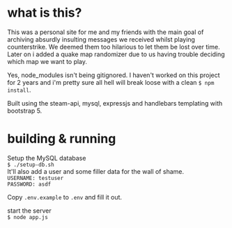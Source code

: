 # what is this?
This was a personal site for me and my friends with the main goal of archiving absurdly insulting messages we received whilst playing counterstrike. We deemed them too hilarious to let them be lost over time.\
Later on i added a quake map randomizer due to us having trouble deciding which map we want to play.

Yes, node_modules isn't being gitignored. I haven't worked on this project for 2 years and i'm pretty sure all hell will break loose with a clean `$ npm install`.

Built using the steam-api, mysql, expressjs and handlebars templating with bootstrap 5.

# building & running
Setup the MySQL database\
```$ ./setup-db.sh```\
It'll also add a user and some filler data for the wall of shame.\
`USERNAME: testuser`\
`PASSWORD: asdf`

Copy `.env.example` to `.env` and fill it out. 

start the server\
```$ node app.js```
